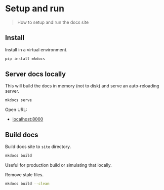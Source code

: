# Setup and run
> How to setup and run the docs site


## Install

Install in a virtual environment.

```sh
pip install mkdocs
```


## Server docs locally

This will build the docs in memory (not to disk) and serve an auto-reloading server.

```sh
mkdocs serve
```

Open URL:

- [localhost:8000](http://localhost:8000)



## Build docs

Build docs site to `site` directory.

```sh
mkdocs build
```

Useful for production build or simulating that locally.


Remove stale files.

```sh
mkdocs build --clean
```
